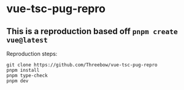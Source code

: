 # vue-tsc-pug-repro

## This is a reproduction based off `pnpm create vue@latest`

Reproduction steps:

```
git clone https://github.com/Threebow/vue-tsc-pug-repro
pnpm install
pnpm type-check
pnpm dev
```